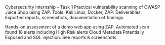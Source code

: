 Cybersecurity Internship – Task 1
Practical vulnerability scanning of OWASP Juice Shop using ZAP.
Tools: Kali Linux, Docker, ZAP.
Deliverables: Exported reports, screenshots, documentation of findings.

Hands-on assessment of a demo web app using ZAP. Automated scan found 18 alerts including High Risk alerts Cloud Metadata Potentially Exposed and SQL injection. See reports & screenshots.
